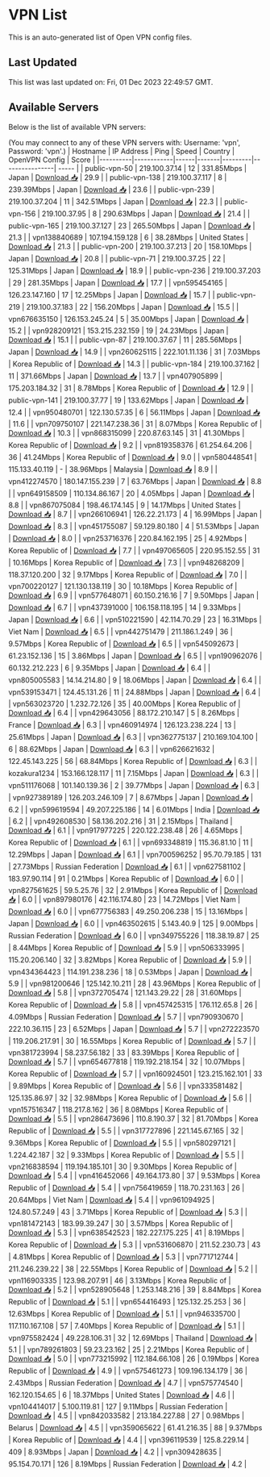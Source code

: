 # VPN List

This is an auto-generated list of Open VPN config files.

## Last Updated

This list was last updated on: Fri, 01 Dec 2023 22:49:57 GMT.

## Available Servers

Below is the list of available VPN servers:

(You may connect to any of these VPN servers with: Username: 'vpn', Password: 'vpn'.)
| Hostname | IP Address | Ping | Speed | Country | OpenVPN Config | Score |
|----------|------------|------|-------|---------|----------------| ----- |
| public-vpn-50 | 219.100.37.14 | 12 | 331.85Mbps | Japan | [Download 📥](./configs/server_0_JP.ovpn) | 29.9 |
| public-vpn-138 | 219.100.37.117 | 8 | 239.39Mbps | Japan | [Download 📥](./configs/server_1_JP.ovpn) | 23.6 |
| public-vpn-239 | 219.100.37.204 | 11 | 342.51Mbps | Japan | [Download 📥](./configs/server_2_JP.ovpn) | 22.3 |
| public-vpn-156 | 219.100.37.95 | 8 | 290.63Mbps | Japan | [Download 📥](./configs/server_3_JP.ovpn) | 21.4 |
| public-vpn-165 | 219.100.37.127 | 23 | 265.50Mbps | Japan | [Download 📥](./configs/server_4_JP.ovpn) | 21.3 |
| vpn138840689 | 107.194.159.128 | 6 | 38.28Mbps | United States | [Download 📥](./configs/server_5_US.ovpn) | 21.3 |
| public-vpn-200 | 219.100.37.213 | 20 | 158.10Mbps | Japan | [Download 📥](./configs/server_6_JP.ovpn) | 20.8 |
| public-vpn-71 | 219.100.37.25 | 22 | 125.31Mbps | Japan | [Download 📥](./configs/server_7_JP.ovpn) | 18.9 |
| public-vpn-236 | 219.100.37.203 | 29 | 281.35Mbps | Japan | [Download 📥](./configs/server_8_JP.ovpn) | 17.7 |
| vpn595454165 | 126.23.147.160 | 17 | 12.25Mbps | Japan | [Download 📥](./configs/server_9_JP.ovpn) | 15.7 |
| public-vpn-219 | 219.100.37.183 | 22 | 156.20Mbps | Japan | [Download 📥](./configs/server_10_JP.ovpn) | 15.5 |
| vpn676635150 | 126.153.245.24 | 5 | 35.00Mbps | Japan | [Download 📥](./configs/server_11_JP.ovpn) | 15.2 |
| vpn928209121 | 153.215.232.159 | 19 | 24.23Mbps | Japan | [Download 📥](./configs/server_12_JP.ovpn) | 15.1 |
| public-vpn-87 | 219.100.37.67 | 11 | 285.56Mbps | Japan | [Download 📥](./configs/server_13_JP.ovpn) | 14.9 |
| vpn260625115 | 222.101.11.136 | 31 | 7.03Mbps | Korea Republic of | [Download 📥](./configs/server_14_KR.ovpn) | 14.3 |
| public-vpn-184 | 219.100.37.162 | 11 | 371.66Mbps | Japan | [Download 📥](./configs/server_15_JP.ovpn) | 13.7 |
| vpn407905899 | 175.203.184.32 | 31 | 8.78Mbps | Korea Republic of | [Download 📥](./configs/server_16_KR.ovpn) | 12.9 |
| public-vpn-141 | 219.100.37.77 | 19 | 133.62Mbps | Japan | [Download 📥](./configs/server_17_JP.ovpn) | 12.4 |
| vpn950480701 | 122.130.57.35 | 6 | 56.11Mbps | Japan | [Download 📥](./configs/server_18_JP.ovpn) | 11.6 |
| vpn709750107 | 221.147.238.36 | 31 | 8.07Mbps | Korea Republic of | [Download 📥](./configs/server_19_KR.ovpn) | 10.3 |
| vpn868315099 | 220.87.63.145 | 31 | 41.30Mbps | Korea Republic of | [Download 📥](./configs/server_20_KR.ovpn) | 9.2 |
| vpn819358376 | 61.254.64.206 | 36 | 41.24Mbps | Korea Republic of | [Download 📥](./configs/server_21_KR.ovpn) | 9.0 |
| vpn580448541 | 115.133.40.119 | - | 38.96Mbps | Malaysia | [Download 📥](./configs/server_22_MY.ovpn) | 8.9 |
| vpn412274570 | 180.147.155.239 | 7 | 63.76Mbps | Japan | [Download 📥](./configs/server_23_JP.ovpn) | 8.8 |
| vpn649158509 | 110.134.86.167 | 20 | 4.05Mbps | Japan | [Download 📥](./configs/server_24_JP.ovpn) | 8.8 |
| vpn867075084 | 198.46.174.145 | 9 | 14.17Mbps | United States | [Download 📥](./configs/server_25_US.ovpn) | 8.7 |
| vpn266106941 | 126.22.21.173 | 4 | 16.99Mbps | Japan | [Download 📥](./configs/server_26_JP.ovpn) | 8.3 |
| vpn451755087 | 59.129.80.180 | 4 | 51.53Mbps | Japan | [Download 📥](./configs/server_27_JP.ovpn) | 8.0 |
| vpn253716376 | 220.84.162.195 | 25 | 4.92Mbps | Korea Republic of | [Download 📥](./configs/server_28_KR.ovpn) | 7.7 |
| vpn497065605 | 220.95.152.55 | 31 | 10.16Mbps | Korea Republic of | [Download 📥](./configs/server_29_KR.ovpn) | 7.3 |
| vpn948268209 | 118.37.120.200 | 32 | 9.17Mbps | Korea Republic of | [Download 📥](./configs/server_30_KR.ovpn) | 7.0 |
| vpn700220127 | 121.130.138.119 | 30 | 10.18Mbps | Korea Republic of | [Download 📥](./configs/server_31_KR.ovpn) | 6.9 |
| vpn577648071 | 60.150.216.16 | 7 | 9.50Mbps | Japan | [Download 📥](./configs/server_32_JP.ovpn) | 6.7 |
| vpn437391000 | 106.158.118.195 | 14 | 9.33Mbps | Japan | [Download 📥](./configs/server_33_JP.ovpn) | 6.6 |
| vpn510221590 | 42.114.70.29 | 23 | 16.31Mbps | Viet Nam | [Download 📥](./configs/server_34_VN.ovpn) | 6.5 |
| vpn442751479 | 211.186.1.249 | 36 | 9.57Mbps | Korea Republic of | [Download 📥](./configs/server_35_KR.ovpn) | 6.5 |
| vpn545092673 | 61.23.152.136 | 15 | 3.86Mbps | Japan | [Download 📥](./configs/server_36_JP.ovpn) | 6.5 |
| vpn190962076 | 60.132.212.223 | 6 | 9.35Mbps | Japan | [Download 📥](./configs/server_37_JP.ovpn) | 6.4 |
| vpn805005583 | 14.14.214.80 | 9 | 18.06Mbps | Japan | [Download 📥](./configs/server_38_JP.ovpn) | 6.4 |
| vpn539153471 | 124.45.131.26 | 11 | 24.88Mbps | Japan | [Download 📥](./configs/server_39_JP.ovpn) | 6.4 |
| vpn563023720 | 1.232.72.126 | 35 | 40.00Mbps | Korea Republic of | [Download 📥](./configs/server_40_KR.ovpn) | 6.4 |
| vpn429643056 | 88.172.210.147 | 5 | 8.26Mbps | France | [Download 📥](./configs/server_41_FR.ovpn) | 6.3 |
| vpn460914974 | 126.123.238.224 | 13 | 25.61Mbps | Japan | [Download 📥](./configs/server_42_JP.ovpn) | 6.3 |
| vpn362775137 | 210.169.104.100 | 6 | 88.62Mbps | Japan | [Download 📥](./configs/server_43_JP.ovpn) | 6.3 |
| vpn626621632 | 122.45.143.225 | 56 | 68.84Mbps | Korea Republic of | [Download 📥](./configs/server_44_KR.ovpn) | 6.3 |
| kozakura1234 | 153.166.128.117 | 11 | 7.15Mbps | Japan | [Download 📥](./configs/server_45_JP.ovpn) | 6.3 |
| vpn511176068 | 101.140.139.36 | 2 | 39.77Mbps | Japan | [Download 📥](./configs/server_46_JP.ovpn) | 6.3 |
| vpn927389189 | 126.203.246.109 | 7 | 8.67Mbps | Japan | [Download 📥](./configs/server_47_JP.ovpn) | 6.2 |
| vpn599619594 | 49.207.225.186 | 14 | 6.01Mbps | India | [Download 📥](./configs/server_48_IN.ovpn) | 6.2 |
| vpn492608530 | 58.136.202.216 | 31 | 2.15Mbps | Thailand | [Download 📥](./configs/server_49_TH.ovpn) | 6.1 |
| vpn917977225 | 220.122.238.48 | 26 | 4.65Mbps | Korea Republic of | [Download 📥](./configs/server_50_KR.ovpn) | 6.1 |
| vpn693348819 | 115.36.81.10 | 11 | 12.29Mbps | Japan | [Download 📥](./configs/server_51_JP.ovpn) | 6.1 |
| vpn700596252 | 95.70.79.185 | 131 | 27.73Mbps | Russian Federation | [Download 📥](./configs/server_52_RU.ovpn) | 6.1 |
| vpn627581102 | 183.97.90.114 | 91 | 0.21Mbps | Korea Republic of | [Download 📥](./configs/server_53_KR.ovpn) | 6.0 |
| vpn827561625 | 59.5.25.76 | 32 | 2.91Mbps | Korea Republic of | [Download 📥](./configs/server_54_KR.ovpn) | 6.0 |
| vpn897980176 | 42.116.174.80 | 23 | 14.72Mbps | Viet Nam | [Download 📥](./configs/server_55_VN.ovpn) | 6.0 |
| vpn677756383 | 49.250.206.238 | 15 | 13.16Mbps | Japan | [Download 📥](./configs/server_56_JP.ovpn) | 6.0 |
| vpn463502615 | 5.143.40.9 | 125 | 9.00Mbps | Russian Federation | [Download 📥](./configs/server_57_RU.ovpn) | 6.0 |
| vpn349755226 | 118.38.19.87 | 25 | 8.44Mbps | Korea Republic of | [Download 📥](./configs/server_58_KR.ovpn) | 5.9 |
| vpn506333995 | 115.20.206.140 | 32 | 3.82Mbps | Korea Republic of | [Download 📥](./configs/server_59_KR.ovpn) | 5.9 |
| vpn434364423 | 114.191.238.236 | 18 | 0.53Mbps | Japan | [Download 📥](./configs/server_60_JP.ovpn) | 5.9 |
| vpn981200646 | 125.142.10.211 | 28 | 43.96Mbps | Korea Republic of | [Download 📥](./configs/server_61_KR.ovpn) | 5.8 |
| vpn372705474 | 121.143.29.22 | 28 | 31.60Mbps | Korea Republic of | [Download 📥](./configs/server_62_KR.ovpn) | 5.8 |
| vpn457425315 | 176.112.65.8 | 26 | 4.09Mbps | Russian Federation | [Download 📥](./configs/server_63_RU.ovpn) | 5.7 |
| vpn790930670 | 222.10.36.115 | 23 | 6.52Mbps | Japan | [Download 📥](./configs/server_64_JP.ovpn) | 5.7 |
| vpn272223570 | 119.206.217.91 | 30 | 16.55Mbps | Korea Republic of | [Download 📥](./configs/server_65_KR.ovpn) | 5.7 |
| vpn381723994 | 58.237.56.182 | 33 | 83.39Mbps | Korea Republic of | [Download 📥](./configs/server_66_KR.ovpn) | 5.7 |
| vpn654677818 | 119.192.218.154 | 32 | 10.07Mbps | Korea Republic of | [Download 📥](./configs/server_67_KR.ovpn) | 5.7 |
| vpn160924501 | 123.215.162.101 | 33 | 9.89Mbps | Korea Republic of | [Download 📥](./configs/server_68_KR.ovpn) | 5.6 |
| vpn333581482 | 125.135.86.97 | 32 | 32.98Mbps | Korea Republic of | [Download 📥](./configs/server_69_KR.ovpn) | 5.6 |
| vpn157516347 | 118.217.8.162 | 36 | 8.08Mbps | Korea Republic of | [Download 📥](./configs/server_70_KR.ovpn) | 5.5 |
| vpn286473696 | 110.8.190.37 | 32 | 81.70Mbps | Korea Republic of | [Download 📥](./configs/server_71_KR.ovpn) | 5.5 |
| vpn317727896 | 221.145.67.165 | 32 | 9.36Mbps | Korea Republic of | [Download 📥](./configs/server_72_KR.ovpn) | 5.5 |
| vpn580297121 | 1.224.42.187 | 32 | 9.33Mbps | Korea Republic of | [Download 📥](./configs/server_73_KR.ovpn) | 5.5 |
| vpn216838594 | 119.194.185.101 | 30 | 9.30Mbps | Korea Republic of | [Download 📥](./configs/server_74_KR.ovpn) | 5.4 |
| vpn416452066 | 49.164.173.80 | 37 | 9.53Mbps | Korea Republic of | [Download 📥](./configs/server_75_KR.ovpn) | 5.4 |
| vpn756419659 | 118.70.231.163 | 26 | 20.64Mbps | Viet Nam | [Download 📥](./configs/server_76_VN.ovpn) | 5.4 |
| vpn961094925 | 124.80.57.249 | 43 | 3.71Mbps | Korea Republic of | [Download 📥](./configs/server_77_KR.ovpn) | 5.3 |
| vpn181472143 | 183.99.39.247 | 30 | 3.57Mbps | Korea Republic of | [Download 📥](./configs/server_78_KR.ovpn) | 5.3 |
| vpn638542523 | 182.227.175.225 | 41 | 8.19Mbps | Korea Republic of | [Download 📥](./configs/server_79_KR.ovpn) | 5.3 |
| vpn531606870 | 211.52.230.73 | 43 | 4.81Mbps | Korea Republic of | [Download 📥](./configs/server_80_KR.ovpn) | 5.3 |
| vpn771712744 | 211.246.239.22 | 38 | 22.55Mbps | Korea Republic of | [Download 📥](./configs/server_81_KR.ovpn) | 5.2 |
| vpn116903335 | 123.98.207.91 | 46 | 3.13Mbps | Korea Republic of | [Download 📥](./configs/server_82_KR.ovpn) | 5.2 |
| vpn528905648 | 1.253.148.216 | 39 | 8.84Mbps | Korea Republic of | [Download 📥](./configs/server_83_KR.ovpn) | 5.1 |
| vpn654416493 | 125.132.25.253 | 36 | 12.63Mbps | Korea Republic of | [Download 📥](./configs/server_84_KR.ovpn) | 5.1 |
| vpn946335700 | 117.110.167.108 | 57 | 7.40Mbps | Korea Republic of | [Download 📥](./configs/server_85_KR.ovpn) | 5.1 |
| vpn975582424 | 49.228.106.31 | 32 | 12.69Mbps | Thailand | [Download 📥](./configs/server_86_TH.ovpn) | 5.1 |
| vpn789261803 | 59.23.23.162 | 25 | 2.21Mbps | Korea Republic of | [Download 📥](./configs/server_87_KR.ovpn) | 5.0 |
| vpn773215992 | 112.184.66.108 | 26 | 0.19Mbps | Korea Republic of | [Download 📥](./configs/server_88_KR.ovpn) | 4.9 |
| vpn575461273 | 109.196.134.179 | 36 | 2.43Mbps | Russian Federation | [Download 📥](./configs/server_89_RU.ovpn) | 4.7 |
| vpn575774540 | 162.120.154.65 | 6 | 18.37Mbps | United States | [Download 📥](./configs/server_90_US.ovpn) | 4.6 |
| vpn104414017 | 5.100.119.81 | 127 | 9.11Mbps | Russian Federation | [Download 📥](./configs/server_91_RU.ovpn) | 4.5 |
| vpn842033582 | 213.184.227.88 | 27 | 0.98Mbps | Belarus | [Download 📥](./configs/server_92_BY.ovpn) | 4.5 |
| vpn359065622 | 61.41.216.35 | 88 | 9.37Mbps | Korea Republic of | [Download 📥](./configs/server_93_KR.ovpn) | 4.4 |
| vpn396119539 | 125.8.229.14 | 409 | 8.93Mbps | Japan | [Download 📥](./configs/server_94_JP.ovpn) | 4.2 |
| vpn309428635 | 95.154.70.171 | 126 | 8.19Mbps | Russian Federation | [Download 📥](./configs/server_95_RU.ovpn) | 4.2 |
